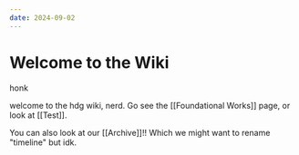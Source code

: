 ```yaml
---
date: 2024-09-02
---
```

# Welcome to the Wiki

honk

welcome to the hdg wiki, nerd. Go see the [[Foundational Works]] page, or look at [[Test]].

You can also look at our [[Archive]]!! Which we might want to rename "timeline" but idk. 
